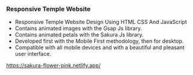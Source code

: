 ### Responsive Temple Website

- Responsive Temple Website Design Using HTML CSS And JavaScript
- Contains animated images with the Gsap Js library.
- Contains animated petals with the Sakura Js library.
- Developed first with the Mobile First methodology, then for desktop.
- Compatible with all mobile devices and with a beautiful and pleasant user interface.



https://sakura-flower-pink.netlify.app/

